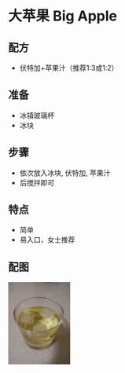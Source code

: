 # 大苹果 Big Apple

## 配方

* 伏特加+苹果汁（推荐1:3或1:2）

## 准备

* 冰镇玻璃杯
* 冰块

## 步骤

* 依次放入冰块, 伏特加, 苹果汁
* 后搅拌即可

## 特点

* 简单
* 易入口，女士推荐

## 配图

<div style="inline-block">
<img src="1.jpeg" width=25%>
</div>


